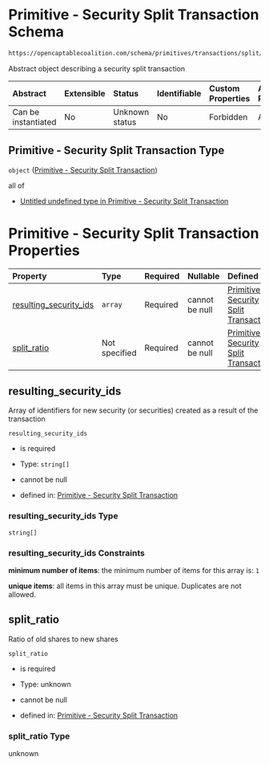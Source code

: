 # Primitive - Security Split Transaction Schema

```txt
https://opencaptablecoalition.com/schema/primitives/transactions/split/base_split
```

Abstract object describing a security split transaction

| Abstract            | Extensible | Status         | Identifiable | Custom Properties | Additional Properties | Access Restrictions | Defined In                                                                                                       |
| :------------------ | :--------- | :------------- | :----------- | :---------------- | :-------------------- | :------------------ | :--------------------------------------------------------------------------------------------------------------- |
| Can be instantiated | No         | Unknown status | No           | Forbidden         | Allowed               | none                | [BaseSplit.schema.json](../../schema/primitives/transactions/split/BaseSplit.schema.json "open original schema") |

## Primitive - Security Split Transaction Type

`object` ([Primitive - Security Split Transaction](basesplit.md))

all of

*   [Untitled undefined type in Primitive - Security Split Transaction](basesplit-allof-0.md "check type definition")

# Primitive - Security Split Transaction Properties

| Property                                          | Type          | Required | Nullable       | Defined by                                                                                                                                                                                                                            |
| :------------------------------------------------ | :------------ | :------- | :------------- | :------------------------------------------------------------------------------------------------------------------------------------------------------------------------------------------------------------------------------------ |
| [resulting_security_ids](#resulting_security_ids) | `array`       | Required | cannot be null | [Primitive - Security Split Transaction](basesplit-properties-security-split---resulting-security-id-array.md "https://opencaptablecoalition.com/schema/primitives/transactions/split/base_split#/properties/resulting_security_ids") |
| [split_ratio](#split_ratio)                       | Not specified | Required | cannot be null | [Primitive - Security Split Transaction](basesplit-properties-split_ratio.md "https://opencaptablecoalition.com/schema/primitives/transactions/split/base_split#/properties/split_ratio")                                             |

## resulting_security_ids

Array of identifiers for new security (or securities) created as a result of the transaction

`resulting_security_ids`

*   is required

*   Type: `string[]`

*   cannot be null

*   defined in: [Primitive - Security Split Transaction](basesplit-properties-security-split---resulting-security-id-array.md "https://opencaptablecoalition.com/schema/primitives/transactions/split/base_split#/properties/resulting_security_ids")

### resulting_security_ids Type

`string[]`

### resulting_security_ids Constraints

**minimum number of items**: the minimum number of items for this array is: `1`

**unique items**: all items in this array must be unique. Duplicates are not allowed.

## split_ratio

Ratio of old shares to new shares

`split_ratio`

*   is required

*   Type: unknown

*   cannot be null

*   defined in: [Primitive - Security Split Transaction](basesplit-properties-split_ratio.md "https://opencaptablecoalition.com/schema/primitives/transactions/split/base_split#/properties/split_ratio")

### split_ratio Type

unknown
